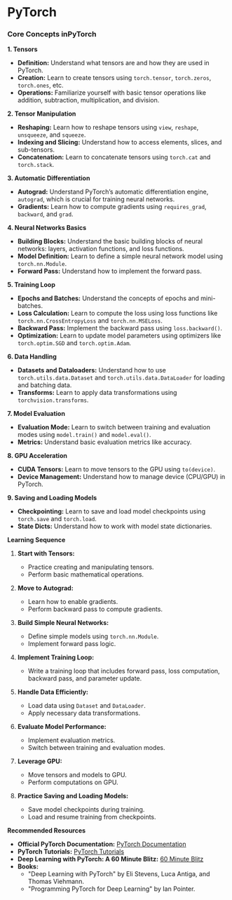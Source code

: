 # PyTorch
<!--
**1. Introduction to PyTorch**
- **Set Up Your Environment:**
  - Install PyTorch and set up your development environment (Jupyter Notebook, VS Code, or PyCharm).
  - Follow the official installation guide: [PyTorch Installation](https://pytorch.org/get-started/locally/).
- **Understand PyTorch Basics:**
  - Learn about tensors, tensor operations, and automatic differentiation.
  - Recommended tutorials: [PyTorch 60-Minute Blitz](https://pytorch.org/tutorials/beginner/deep_learning_60min_blitz.html).

**2. Deep Dive into PyTorch**
- **Core Concepts:**
  - Dive deeper into tensor operations, gradients, and backpropagation.
  - Understand the computational graph and dynamic computation graph of PyTorch.
- **Neural Networks with PyTorch:**
  - Learn to build neural networks using `torch.nn` module.
  - Study forward and backward propagation in detail.
  - Recommended resource: [Deep Learning with PyTorch: A 60 Minute Blitz](https://pytorch.org/tutorials/beginner/deep_learning_60min_blitz.html).

**3. Building and Training Models**
- **Data Loading and Preprocessing:**
  - Learn to use `torchvision` for image data, and create custom datasets using `torch.utils.data.Dataset` and `torch.utils.data.DataLoader`.
  - Recommended resource: [Data Loading and Processing Tutorial](https://pytorch.org/tutorials/beginner/data_loading_tutorial.html).
- **Training Models:**
  - Understand the training loop, loss functions, and optimization algorithms.
  - Learn to implement common techniques like batch normalization and dropout.
  - Recommended resource: [Learning PyTorch with Examples](https://pytorch.org/tutorials/beginner/pytorch_with_examples.html).

**4. Intermediate Topics**
- **Transfer Learning:**
  - Learn how to use pre-trained models and fine-tune them for specific tasks.
  - Recommended resource: [Transfer Learning Tutorial](https://pytorch.org/tutorials/beginner/transfer_learning_tutorial.html).
- **Advanced Model Architectures:**
  - Study architectures like CNNs, RNNs, LSTMs, and Transformers.
  - Recommended resource: [PyTorch Tutorials for Advanced Models](https://pytorch.org/tutorials/beginner/nn_tutorial.html).

**5. Model Evaluation and Hyperparameter Tuning**
- **Model Evaluation:**
  - Learn to evaluate model performance using metrics like accuracy, precision, recall, F1-score, and confusion matrix.
  - Recommended resource: [Sklearn Metrics](https://scikit-learn.org/stable/modules/model_evaluation.html).
- **Hyperparameter Tuning:**
  - Understand techniques like grid search and random search.
  - Recommended resource: [Hyperparameter Tuning Guide](https://pytorch.org/tutorials/beginner/hyperparameter_tuning_tutorial.html).

**6. Deployment and Production**
- **Model Deployment:**
  - Learn about deploying models using TorchServe or converting PyTorch models to ONNX for deployment.
  - Recommended resource: [Serving a PyTorch Model](https://pytorch.org/serve/).
- **Integration with Cloud Services:**
  - Explore deploying models on cloud platforms like AWS, Google Cloud, or Azure.
  - Recommended resource: Cloud provider-specific documentation and tutorials.

**7. Hands-On Projects and Practice**
- **Kaggle Competitions:**
  - Participate in Kaggle competitions to apply your knowledge in real-world scenarios.
- **Personal Projects:**
  - Build and showcase personal projects on GitHub, focusing on diverse applications like image classification, natural language processing, and reinforcement learning.
- **Contribution to Open Source:**
  - Contribute to PyTorch and related open-source projects to deepen your understanding and gain visibility in the community.

  Suggested Resources for Continuous Learning
Books:
"Deep Learning with PyTorch" by Eli Stevens, Luca Antiga, and Thomas Viehmann.
"Programming PyTorch for Deep Learning" by Ian Pointer.
Online Courses:
"Deep Neural Networks with PyTorch" on Coursera.
"PyTorch for Deep Learning and Computer Vision" on Udemy.
Tutorials and Documentation:
PyTorch official tutorials: PyTorch Tutorials.
Blogs and Medium articles by the community.
By following this roadmap and utilizing these resources, you'll systematically build the skills and knowledge needed to become proficient in PyTorch and enhance your data science career.
 
  -->


### Core Concepts inPyTorch

**1. Tensors**
- **Definition:** Understand what tensors are and how they are used in PyTorch.
- **Creation:** Learn to create tensors using `torch.tensor`, `torch.zeros`, `torch.ones`, etc.
- **Operations:** Familiarize yourself with basic tensor operations like addition, subtraction, multiplication, and division.

**2. Tensor Manipulation**
- **Reshaping:** Learn how to reshape tensors using `view`, `reshape`, `unsqueeze`, and `squeeze`.
- **Indexing and Slicing:** Understand how to access elements, slices, and sub-tensors.
- **Concatenation:** Learn to concatenate tensors using `torch.cat` and `torch.stack`.

**3. Automatic Differentiation**
- **Autograd:** Understand PyTorch’s automatic differentiation engine, `autograd`, which is crucial for training neural networks.
- **Gradients:** Learn how to compute gradients using `requires_grad`, `backward`, and `grad`.

**4. Neural Networks Basics**
- **Building Blocks:** Understand the basic building blocks of neural networks: layers, activation functions, and loss functions.
- **Model Definition:** Learn to define a simple neural network model using `torch.nn.Module`.
- **Forward Pass:** Understand how to implement the forward pass.

**5. Training Loop**
- **Epochs and Batches:** Understand the concepts of epochs and mini-batches.
- **Loss Calculation:** Learn to compute the loss using loss functions like `torch.nn.CrossEntropyLoss` and `torch.nn.MSELoss`.
- **Backward Pass:** Implement the backward pass using `loss.backward()`.
- **Optimization:** Learn to update model parameters using optimizers like `torch.optim.SGD` and `torch.optim.Adam`.

**6. Data Handling**
- **Datasets and Dataloaders:** Understand how to use `torch.utils.data.Dataset` and `torch.utils.data.DataLoader` for loading and batching data.
- **Transforms:** Learn to apply data transformations using `torchvision.transforms`.

**7. Model Evaluation**
- **Evaluation Mode:** Learn to switch between training and evaluation modes using `model.train()` and `model.eval()`.
- **Metrics:** Understand basic evaluation metrics like accuracy.

**8. GPU Acceleration**
- **CUDA Tensors:** Learn to move tensors to the GPU using `to(device)`.
- **Device Management:** Understand how to manage device (CPU/GPU) in PyTorch.

**9. Saving and Loading Models**
- **Checkpointing:** Learn to save and load model checkpoints using `torch.save` and `torch.load`.
- **State Dicts:** Understand how to work with model state dictionaries.

**Learning Sequence**

1. **Start with Tensors:**
   - Practice creating and manipulating tensors.
   - Perform basic mathematical operations.

2. **Move to Autograd:**
   - Learn how to enable gradients.
   - Perform backward pass to compute gradients.

3. **Build Simple Neural Networks:**
   - Define simple models using `torch.nn.Module`.
   - Implement forward pass logic.

4. **Implement Training Loop:**
   - Write a training loop that includes forward pass, loss computation, backward pass, and parameter update.

5. **Handle Data Efficiently:**
   - Load data using `Dataset` and `DataLoader`.
   - Apply necessary data transformations.

6. **Evaluate Model Performance:**
   - Implement evaluation metrics.
   - Switch between training and evaluation modes.

7. **Leverage GPU:**
   - Move tensors and models to GPU.
   - Perform computations on GPU.

8. **Practice Saving and Loading Models:**
   - Save model checkpoints during training.
   - Load and resume training from checkpoints.

**Recommended Resources**

- **Official PyTorch Documentation:** [PyTorch Documentation](https://pytorch.org/docs/stable/index.html)
- **PyTorch Tutorials:** [PyTorch Tutorials](https://pytorch.org/tutorials/)
- **Deep Learning with PyTorch: A 60 Minute Blitz:** [60 Minute Blitz](https://pytorch.org/tutorials/beginner/deep_learning_60min_blitz.html)
- **Books:**
  - "Deep Learning with PyTorch" by Eli Stevens, Luca Antiga, and Thomas Viehmann.
  - "Programming PyTorch for Deep Learning" by Ian Pointer.


